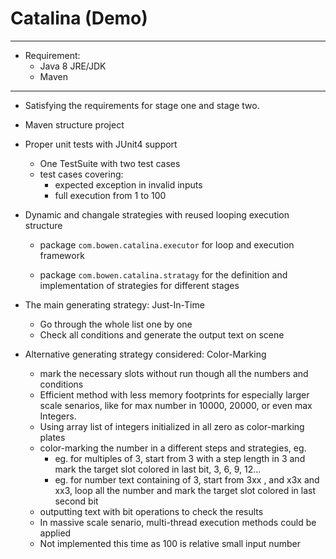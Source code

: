 # Catalina (Demo)
----

+ Requirement:
    + Java 8 JRE/JDK
    + Maven


----

+ Satisfying the requirements for stage one and stage two.

+ Maven structure project

+ Proper unit tests with JUnit4 support
    + One TestSuite with two test cases
    + test cases covering:
        + expected exception in invalid inputs
        + full execution from 1 to 100

+ Dynamic and changale strategies with reused looping execution structure

    + package `com.bowen.catalina.executor` for loop and execution framework

    + package `com.bowen.catalina.stratagy` for the definition and implementation of strategies for different stages

+ The main generating strategy: Just-In-Time
    + Go through the whole list one by one
    + Check all conditions and generate the output text on scene

+ Alternative generating strategy considered: Color-Marking
    + mark the necessary slots without run though all the numbers and conditions
    + Efficient method with less memory footprints for especially larger scale senarios, like for max number in 10000, 20000, or even max Integers.
    + Using array list of integers initialized in all zero as color-marking plates
    + color-marking the number in a different steps and strategies, eg.
        + eg. for multiples of 3, start from 3 with a step length in 3 and mark the target slot colored in last bit, 3, 6, 9, 12...
        + eg. for number text containing of 3, start from 3xx , and x3x and xx3, loop all the number and mark the target slot colored in last second bit
    + outputting text with bit operations to check the results 
    + In massive scale senario, multi-thread execution methods could be applied
    + Not implemented this time as 100 is relative small input number 